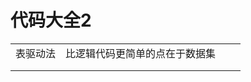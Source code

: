 # 代码大全2

|          |                                |      |      |
| -------- | ------------------------------ | ---- | ---- |
| 表驱动法 | 比逻辑代码更简单的点在于数据集 |      |      |
|          |                                |      |      |
|          |                                |      |      |

